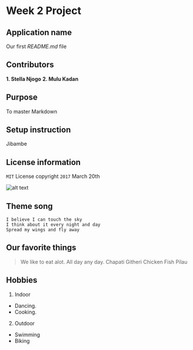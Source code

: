 Week 2 Project
=============================

## Application name
Our first *README.md* file
## Contributors
__1. Stella Njogo__
__2. Mulu Kadan__
## Purpose
To master Markdown
## Setup instruction
Jibambe
## License information
`MIT` License copyright `2017` March 20th

![alt text](http://www.manitowoc.org/ImageRepository/Document?documentID=21925 "the duck")

## Theme song
```I believe I can fly
I believe I can touch the sky
I think about it every night and day
Spread my wings and fly away
```

## Our favorite things
>We like to eat alot. All day any day.
>Chapati
>Githeri
>Chicken
>Fish
>Pilau

## Hobbies
1. Indoor
* Dancing.
* Cooking.

2. Outdoor
* Swimming
* Biking

